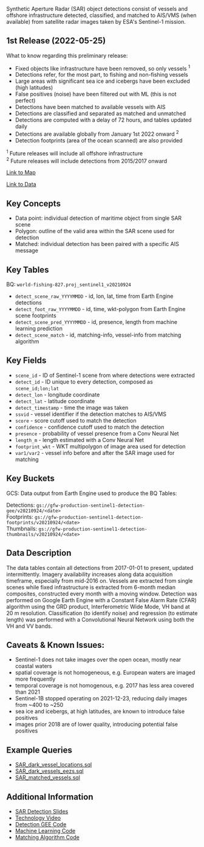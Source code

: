 Synthetic Aperture Radar (SAR) object detections consist of vessels and offshore infrastructure detected, classified, and matched to AIS/VMS (when available) from satellite radar images taken by ESA's Sentinel-1 mission.

## 1st Release (2022-05-25)

What to know regarding this preliminary release:

- Fixed objects like infrastructure have been removed, so only vessels <sup>1</sup>
- Detections refer, for the most part, to fishing and non-fishing vessels
- Large areas with significant sea ice and icebergs have been excluded (high latitudes)
- False positives (noise) have been filtered out with ML (this is not perfect)
- Detections have been matched to available vessels with AIS
- Detections are classified and separated as matched and unmatched
- Detections are computed with a delay of 72 hours, and tables updated daily
- Detections are available globally from January 1st 2022 onward <sup>2</sup>
- Detection footprints (area of the ocean scanned) are also provided

<sup>1</sup> Future releases will include all offshore infrastructure  
<sup>2</sup> Future releases will include detections from 2015/2017 onward

[Link to Map](https://#)

[Link to Data](https://#)

## Key Concepts

- Data point: individual detection of maritime object from single SAR scene
- Polygon: outline of the valid area within the SAR scene used for detection
- Matched: individual detection has been paired with a specific AIS message

## Key Tables

BQ: `world-fishing-827.proj_sentinel1_v20210924`

- `detect_scene_raw_YYYYMMDD` - id, lon, lat, time from Earth Engine detections
- `detect_foot_raw_YYYYMMDD` - id, time, wkt-polygon from Earth Engine scene footprints
- `detect_scene_pred_YYYYMMDD` - id, presence, length from machine learning prediction
- `detect_scene_match` - id, matching-info, vessel-info from matching algorithm

## Key Fields

- `scene_id` - ID of Sentinel-1 scene from where detections were extracted
- `detect_id` - ID unique to every detection, composed as `scene_id;lon;lat`
- `detect_lon` - longitude coordinate
- `detect_lat` - latitude coordinate
- `detect_timestamp` - time the image was taken
- `ssvid` - vessel identifier if the detection matches to AIS/VMS
- `score` - score cutoff used to match the detection
- `confidence` - confidence cutoff used to match the detection
- `presence` - probability of vessel presence from a Conv Neural Net
- `length_m` - length estimated with a Conv Neural Net
- `footprint_wkt` - WKT multipolygon of image area used for detection
- `var1/var2` - vessel info before and after the SAR image used for matching

## Key Buckets

GCS: Data output from Earth Engine used to produce the BQ Tables:

Detections: `gs://gfw-production-sentinel1-detection-gee/v20210924/<date>`  
Footprints: `gs://gfw-production-sentinel1-detection-footprints/v20210924/<date>`  
Thumbnails: `gs://gfw-production-sentinel1-detection-thumbnails/v20210924/<date>`   

## Data Description

The data tables contain all detections from 2017-01-01 to present, updated intermittently. Imagery availability increases along data acquisition timeframe, especially from mid-2016 on. Vessels are extracted from single scenes while fixed infrastructure is extracted from 6-month median composites, constructed every month with a moving window. Detection was performed on Google Earth Engine with a Constant False Alarm Rate (CFAR) algorithm using the GRD product, Interferometric Wide Mode, VH band at 20 m resolution. Classification (to identify noise) and regression (to estimate length) was performed with a Convolutional Neural Network using both the VH and VV bands.

## Caveats & Known Issues:

- Sentinel-1 does not take images over the open ocean, mostly near coastal waters
- spatial coverage is not homogeneous, e.g. European waters are imaged more frequently
- temporal coverage is not homogenous, e.g. 2017 has less area covered than 2021
- Sentinel-1B stopped operating on 2021-12-23, reducing daily images from ~400 to ~250
- sea ice and icebergs, at high latitudes, are known to introduce false positives
- images prior 2018 are of lower quality, introducing potential false positives

## Example Queries
+ [SAR_dark_vessel_locations.sql](https://github.com/GlobalFishingWatch/bigquery-documentation-wf827/blob/master/queries/examples/current/SAR_dark_vessel_locations.sql)
+ [SAR_dark_vessels_eezs.sql](https://github.com/GlobalFishingWatch/bigquery-documentation-wf827/blob/master/queries/examples/current/SAR_dark_vessels_eezs.sql) 
+ [SAR_matched_vessels.sql](https://github.com/GlobalFishingWatch/bigquery-documentation-wf827/blob/master/queries/examples/current/SAR_matched_vessels.sql)

## Additional Information

- [SAR Detection Slides](https://docs.google.com/presentation/d/1Rzsz6roQU-QfEdGTq33fApBTkZwsBelzKBHBKWrSALM/edit?usp=sharing)
- [Technology Video](https://#)
- [Detection GEE Code](https://github.com/GlobalFishingWatch/sentinel-1-ee/tree/develop/detection)
- [Machine Learning Code](https://github.com/GlobalFishingWatch/sentinel-1-ee/tree/develop/classification)
- [Matching Algorithm Code](https://#)